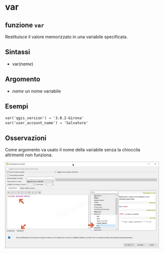 # var

## funzione `var`

Restituisce il valore memorizzato in una variabile specificata.

## Sintassi

* var\(_name_\)

## Argomento

* _name_ un nome variabile

## Esempi

```text
var('qgis_version') → '3.0.2-Girona'
var('user_account_name') → 'Salvatore'
```

## Osservazioni

Come argomento va usato il nome della variabile senza la chioccila altrimenti non funziona.

![](../../../.gitbook/assets/var1.png)


